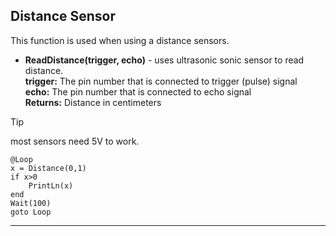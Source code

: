 ## Distance Sensor

This function is used when using a distance sensors. 

- **ReadDistance(trigger, echo)** - uses ultrasonic sonic sensor to read distance.<br>
**trigger:** The pin number that is connected to trigger (pulse) signal<br>
**echo:**  The pin number that is connected to echo signal<br>
**Returns:**  Distance in centimeters

> [!TIP]
> most sensors need 5V to work.

```basic
@Loop
x = Distance(0,1) 
if x>0 
    PrintLn(x)
end
Wait(100)
goto Loop
```
---

